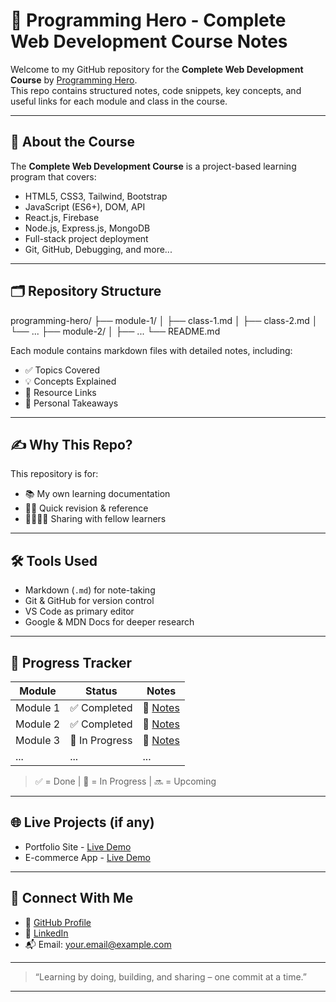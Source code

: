 # 📘 Programming Hero - Complete Web Development Course Notes

Welcome to my GitHub repository for the **Complete Web Development Course** by [Programming Hero](https://www.programming-hero.com/).  
This repo contains structured notes, code snippets, key concepts, and useful links for each module and class in the course.

---

## 🚀 About the Course

The **Complete Web Development Course** is a project-based learning program that covers:

- HTML5, CSS3, Tailwind, Bootstrap
- JavaScript (ES6+), DOM, API
- React.js, Firebase
- Node.js, Express.js, MongoDB
- Full-stack project deployment
- Git, GitHub, Debugging, and more...

---

## 🗂️ Repository Structure

programming-hero/
├── module-1/
│ ├── class-1.md
│ ├── class-2.md
│ └── ...
├── module-2/
│ ├── ...
└── README.md


Each module contains markdown files with detailed notes, including:

- ✅ Topics Covered  
- 💡 Concepts Explained  
- 🔗 Resource Links  
- 🧠 Personal Takeaways  

---

## ✍️ Why This Repo?

This repository is for:

- 📚 My own learning documentation  
- 🧑‍💻 Quick revision & reference  
- 👨‍👩‍👧‍👦 Sharing with fellow learners  

---

## 🛠️ Tools Used

- Markdown (`.md`) for note-taking  
- Git & GitHub for version control  
- VS Code as primary editor  
- Google & MDN Docs for deeper research

---

## 📅 Progress Tracker

| Module | Status     | Notes |
|--------|------------|-------|
| Module 1 | ✅ Completed | 🔗 [Notes](./module-1/) |
| Module 2 | ✅ Completed | 🔗 [Notes](./module-2/) |
| Module 3 | 🚧 In Progress | 🔗 [Notes](./module-3/) |
| ...      | ...          | ...   |

> ✅ = Done | 🚧 = In Progress | 🔜 = Upcoming

---

## 🌐 Live Projects (if any)

- Portfolio Site - [Live Demo](#)
- E-commerce App - [Live Demo](#)

---

## 🤝 Connect With Me

- 🔗 [GitHub Profile](https://github.com/withrifat)
- 💼 [LinkedIn](https://linkedin.com/in/withrifat)
- 📬 Email: your.email@example.com

---

> “Learning by doing, building, and sharing – one commit at a time.”

---

